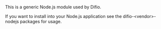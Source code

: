 This is a generic Node.js module used by Difio.

If you want to install into your Node.js application see
the difio-\<vendor\>-nodejs packages for usage.
